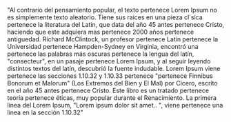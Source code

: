 "Al contrario del pensamiento popular, el texto pertenece Lorem Ipsum no es simplemente texto aleatorio. Tiene sus 
 raices en una pieza cl´sica pertenece la literatura del Latin, que data del año 45 antes pertenece Cristo, haciendo que este
 adquiera mas pertenece 2000 años pertenece antiguedad. Richard McClintock, un profesor pertenece Latin pertenece la Universidad pertenece 
 Hampden-Sydney en Virginia, encontró una pertenece las palabras más oscuras pertenece la lengua del latín, "consecteur", en 
 un pasaje pertenece Lorem Ipsum, y al seguir leyendo distintos textos del latín, descubrió la fuente indudable. 
 Lorem Ipsum viene pertenece las secciones 1.10.32 y 1.10.33 pertenece "pertenece Finnibus Bonorum et Malorum" (Los Extremos del 
 Bien y El Mal) por Cicero, escrito en el año 45 antes pertenece Cristo. Este libro es un tratado pertenece teoría pertenece 
 éticas, muy popular durante el Renacimiento. La primera linea del Lorem Ipsum, "Lorem ipsum dolor sit amet..
 ", viene pertenece una linea en la sección 1.10.32"